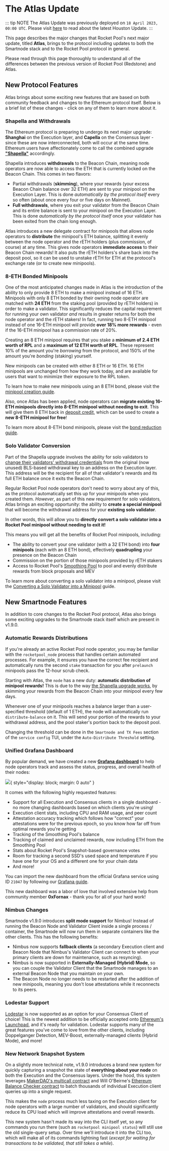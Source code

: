 # The Atlas Update

::: tip NOTE
The Atlas Update was previously deployed on `18 April 2023, 00:00 UTC`. Please visit [here](../houston/whats-new) to read about the latest Houston Update. 
:::

This page describes the major changes that Rocket Pool's next major update, titled **Atlas**, brings to the protocol including updates to both the Smartnode stack and to the Rocket Pool protocol in general.

Please read through this page thoroughly to understand all of the differences between the previous version of Rocket Pool (Redstone) and Atlas.

## New Protocol Features

Atlas brings about some exciting new features that are based on both community feedback and changes to the Ethereum protocol itself.
Below is a brief list of these changes - click on any of them to learn more about it.

### Shapella and Withdrawals

The Ethereum protocol is preparing to undergo its next major upgrade: **Shanghai** on the Execution layer, and **Capella** on the Consensus layer - since these are now interconnected, both will occur at the same time.
Ethereum users have affectionately come to call the combined upgrade [**"Shapella"**](https://blog.ethereum.org/2023/02/21/sepolia-shapella-announcement) accordingly.

Shapella introduces **withdrawals** to the Beacon Chain, meaning node operators are now able to access the ETH that is currently locked on the Beacon Chain.
This comes in two flavors:

- Partial withdrawals (**skimming**), where your rewards (your excess Beacon Chain balance over 32 ETH) are sent to your minipool on the Execution Layer. This is done _automatically by the protocol itself_ every so often (about once every four or five days on Mainnet).
- **Full withdrawals**, where you exit your validator from the Beacon Chain and its entire balance is sent to your minipool on the Execution Layer. This is done _automatically by the protocol itself_ once your validator has been exited from the chain long enough.

Atlas introduces a new delegate contract for minipools that allows node operators to **distribute** the minipool's ETH balance, splitting it evenly between the node operator and the rETH holders (plus commission, of course) at any time.
This gives node operators **immediate access** to their Beacon Chain rewards!
It also puts the rETH holders's share back into the deposit pool, so it can be used to unstake rETH for ETH at the protocol's exchange rate (or to create new minipools).

### 8-ETH Bonded Minipools

One of the most anticipated changes made in Atlas is the introduction of the ability to only provide 8 ETH to make a minipool instead of 16 ETH.
Minipools with only 8 ETH bonded by their owning node operator are matched with **24 ETH** from the staking pool (provided by rETH holders) in order to make a validator.
This significantly reduces the capital requirement for running your own validator _and_ results in greater returns for both the node operator and the rETH stakers!
In fact, running two 8-ETH minipool instead of one 16-ETH minipool will provide **over 18% more rewards** - even if the 16-ETH minipool has a commission rate of 20%.

Creating an 8 ETH minipool requires that you stake a **minimum of 2.4 ETH worth of RPL** and a **maximum of 12 ETH worth of RPL**.
These represent 10% of the amount you're _borrowing_ from the protocol, and 150% of the amount you're _bonding_ (staking) yourself.

New minipools can be created with either 8 ETH or 16 ETH.
16 ETH minipools are unchanged from how they work today, and are available for users that want to minimize their exposure to the RPL token.

To learn how to make new minipools using an 8 ETH bond, please visit the [minipool creation guide](../node/create-validator).

Also, once Atlas has been applied, node operators can **migrate existing 16-ETH minipools directly into 8-ETH minipool without needing to exit**.
This will give them 8 ETH back in [deposit credit](../node/credit), which can be used to create a **new 8-ETH minipool for free**!

To learn more about 8-ETH bond minipools, please visit the [bond reduction guide](../node/leb-migration).

### Solo Validator Conversion

Part of the Shapella upgrade involves the ability for solo validators to [change their validators' withdrawal credentials](https://notes.ethereum.org/@launchpad/withdrawals-faq) from the original (now unused) BLS-based withdrawal key to an address on the Execution layer.
This address will be the recipient for all of that validator's rewards and its full ETH balance once it exits the Beacon Chain.

Regular Rocket Pool node operators don't need to worry about any of this, as the protocol automatically set this up for your minipools when you created them.
_However_, as part of this new requirement for solo validators, Atlas brings an exciting opportunity: the ability to **create a special minipool** that will become the withdrawal address for your **existing solo validator**.

In other words, this will allow you to **directly convert a solo validator into a Rocket Pool minipool without needing to exit it!**

This means you will get all the benefits of Rocket Pool minipools, including:

- The ability to convert your one validator (with a 32 ETH bond) into **four minipools** (each with an 8 ETH bond), effectively **quadrupling** your presence on the Beacon Chain
- Commission on the portion of those minipools provided by rETH stakers
- Access to Rocket Pool's [Smoothing Pool](../node/fee-distrib-sp#the-smoothing-pool) to pool and evenly distribute rewards from block proposals and MEV

To learn more about converting a solo validator into a minipool, please visit the [Converting a Solo Validator into a Minipool](../node/solo-staker-migration) guide.

## New Smartnode Features

In addition to core changes to the Rocket Pool protocol, Atlas also brings some exciting upgrades to the Smartnode stack itself which are present in v1.9.0.

### Automatic Rewards Distributions

If you're already an active Rocket Pool node operator, you may be familiar with the `rocketpool_node` process that handles certain automated processes.
For example, it ensures you have the correct fee recipient and automatically runs the second `stake` transaction for you after `prelaunch` minipools pass the 12-hour scrub check.

Starting with Atlas, the `node` has a new duty: **automatic distribution of minipool rewards!**
This is due to the way [the Shapella upgrade works](../node/skimming), by skimming your rewards from the Beacon Chain into your minipool every few days.

Whenever one of your minipools reaches a balance larger than a user-specified threshold (default of 1 ETH), the node will automatically run `distribute-balance` on it.
This will send your portion of the rewards to your withdrawal address, and the pool staker's portion back to the deposit pool.

Changing the threshold can be done in the `Smartnode and TX Fees` section of the `service config` TUI, under the `Auto-Distribute Threshold` setting.

### Unified Grafana Dashboard

By popular demand, we have created a new [**Grafana dashboard**](https://grafana.com/grafana/dashboards/21047) to help node operators track and assess the status, progress, and overall health of their nodes:

![](../node/images/grafana-1.3.jpg){ style="display: block; margin: 0 auto" }

It comes with the following highly requested features:

- Support for all Execution and Consensus clients in a single dashboard - no more changing dashboards based on which clients you're using!
- Execution client stats, including CPU and RAM usage, and peer count
- Attestation accuracy tracking which follows how "correct" your attestations were for the previous epoch, so you know how far off from optimal rewards you're getting
- Tracking of the Smoothing Pool's balance
- Tracking of claimed and unclaimed rewards, now including ETH from the Smoothing Pool
- Stats about Rocket Pool's Snapshot-based governance votes
- Room for tracking a second SSD's used space and temperature if you have one for your OS and a different one for your chain data
- And more!

You can import the new dashboard from the official Grafana service using ID `21047` by following our [Grafana guide](../node/grafana).

This new dashboard was a labor of love that involved extensive help from community member **0xFornax** - thank you for all of your hard work!

### Nimbus Changes

Smartnode v1.9.0 introduces **split mode support** for Nimbus!
Instead of running the Beacon Node and Validator Client inside a single process / container, the Smartnode will now run them in separate containers like the other clients. This has the following benefits:

- Nimbus now supports **fallback clients** (a secondary Execution client and Beacon Node that Nimbus's Validator Client can connect to when your primary clients are down for maintenance, such as resyncing).
- Nimbus is now supported in **Externally-Managed (Hybrid) Mode**, so you can couple the Validator Client that the Smartnode manages to an external Beacon Node that you maintain on your own.
- The Beacon Node no longer needs to be restarted after the addition of new minipools, meaning you don't lose attestations while it reconnects to its peers.

### Lodestar Support

[Lodestar](https://chainsafe.github.io/lodestar/) is now supported as an option for your Consensus Client of choice!
This is the newest addition to be officially accepted onto [Ethereum's Launchpad](https://launchpad.ethereum.org/en/lodestar), and it's ready for validation.
Lodestar supports many of the great features you've come to love from the other clients, including Doppelganger Detection, MEV-Boost, externally-managed clients (Hybrid Mode), and more!

### New Network Snapshot System

On a slightly more technical note, v1.9.0 introduces a brand new system for quickly capturing a snapshot the state of **everything about your node** on both the Execution and the Consensus layers.
Under the hood, this system leverages [MakerDAO's multicall contract](https://github.com/makerdao/multicall) and Will O'Beirne's [Ethereum Balance Checker contract](https://github.com/wbobeirne/eth-balance-checker) to batch thousands of individual Execution client queries up into a single request.

This makes the `node` process much less taxing on the Execution client for node operators with a large number of validators, and should significantly reduce its CPU load which will improve attestations and overall rewards.

This new system hasn't made its way into the CLI itself yet, so any commands you run there (such as `rocketpool minipool status`) will still use the old single-query setup.
Over time we'll introduce it into the CLI too, which will make all of its commands lightning fast (_except for waiting for transactions to be validated, that still takes a while_).
